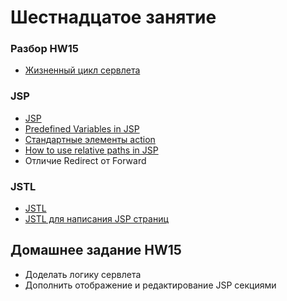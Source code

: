 # Шестнадцатое занятие

### Разбор HW15
- <a href="https://ru.wikipedia.org/wiki/%D0%A1%D0%B5%D1%80%D0%B2%D0%BB%D0%B5%D1%82_(Java)#.D0.96.D0.B8.D0.B7.D0.BD.D0.B5.D0.BD.D0.BD.D1.8B.D0.B9_.D1.86.D0.B8.D0.BA.D0.BB_.D0.A1.D0.B5.D1.80.D0.B2.D0.BB.D0.B5.D1.82.D0.B0">Жизненный цикл сервлета</a>

### JSP
- <a href="http://java-course.ru/student/book1/jsp/">JSP</a>
- <a href="https://www.hscripts.com/tutorials/jsp/variables.php">Predefined Variables in JSP</a>
- <a href="http://www.javaportal.ru/java/articles/Java_Server_Pages.html">Стандартные элементы action</a>
- <a href="http://stackoverflow.com/questions/4764405/how-to-use-relative-paths-without-including-the-context-root-name">How to use relative paths in JSP</a>
- Отличие Redirect от Forward

### JSTL
- <a href="https://ru.wikipedia.org/wiki/JSTL">JSTL</a>
- <a href="http://devcolibri.com/1250">JSTL для написания JSP страниц</a>

## Домашнее задание HW15
- Доделать логику сервлета
- Дополнить отображение и редактирование JSP секциями